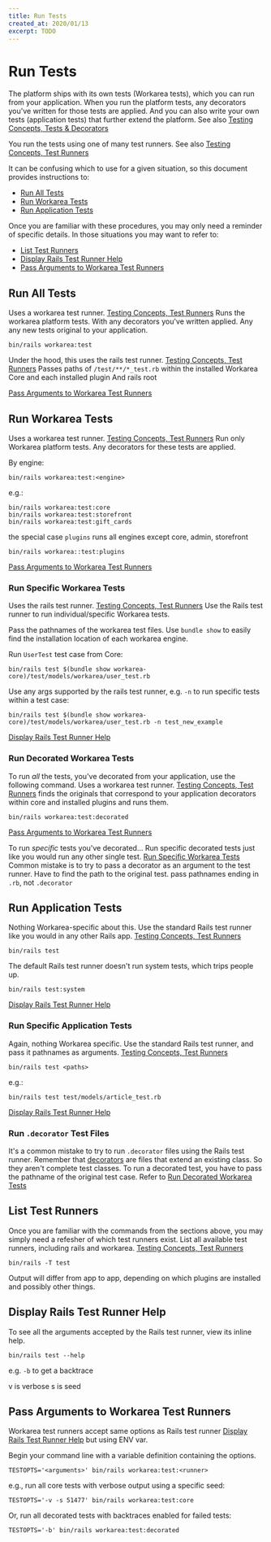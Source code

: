 ```yaml
---
title: Run Tests
created_at: 2020/01/13
excerpt: TODO
---
```


# Run Tests

The platform ships with its own tests (Workarea tests), which you can run from your application.
When you run the platform tests, any decorators you've written for those tests are applied.
And you can also write your own tests (application tests) that further extend the platform.
See also [Testing Concepts, Tests & Decorators](/articles/testing-concepts.html#tests-decorators)

You run the tests using one of many test runners.
See also [Testing Concepts, Test Runners](/articles/testing-concepts.html#test-runners)

It can be confusing which to use for a given situation, so this document provides instructions to:

* [Run All Tests](#run-all-tests)
* [Run Workarea Tests](#run-workarea-tests)
* [Run Application Tests](#run-application-tests)

Once you are familiar with these procedures, you may only need a reminder of specific details.
In those situations you may want to refer to:

* [List Test Runners](#list-test-runners)
* [Display Rails Test Runner Help](#display-rails-test-runner-help)
* [Pass Arguments to Workarea Test Runners](#pass-arguments-to-workarea-test-runners)


## Run All Tests

Uses a workarea test runner.
[Testing Concepts, Test Runners](/articles/testing-concepts.html#test-runners)
Runs the workarea platform tests.
With any decorators you've written applied.
Any any new tests original to your application.

```
bin/rails workarea:test
```

Under the hood, this uses the rails test runner.
[Testing Concepts, Test Runners](/articles/testing-concepts.html#test-runners)
Passes paths of `/test/**/*_test.rb` within the installed
Workarea Core and each installed plugin
And rails root

[Pass Arguments to Workarea Test Runners](#pass-arguments-to-workarea-test-runners)


## Run Workarea Tests

Uses a workarea test runner.
[Testing Concepts, Test Runners](/articles/testing-concepts.html#test-runners)
Run only Workarea platform tests.
Any decorators for these tests are applied.

By engine:

```
bin/rails workarea:test:<engine>
```

e.g.:

```
bin/rails workarea:test:core
bin/rails workarea:test:storefront
bin/rails workarea:test:gift_cards
```

the special case `plugins` runs all engines
except core, admin, storefront

```
bin/rails workarea::test:plugins
```

[Pass Arguments to Workarea Test Runners](#pass-arguments-to-workarea-test-runners)


### Run Specific Workarea Tests

Uses the rails test runner.
[Testing Concepts, Test Runners](/articles/testing-concepts.html#test-runners)
Use the Rails test runner to run individual/specific Workarea tests.

Pass the pathnames of the workarea test files.
Use `bundle show` to easily find the installation location of each workarea engine.

Run `UserTest` test case from Core:

```
bin/rails test $(bundle show workarea-core)/test/models/workarea/user_test.rb
```

Use any args supported by the rails test runner, e.g. `-n` to run specific tests within a test case:

```
bin/rails test $(bundle show workarea-core)/test/models/workarea/user_test.rb -n test_new_example
```

[Display Rails Test Runner Help](#display-rails-test-runner-help)


### Run Decorated Workarea Tests

To run _all_ the tests, you've decorated from your application,
use the following command.
Uses a workarea test runner.
[Testing Concepts, Test Runners](/articles/testing-concepts.html#test-runners)
finds the originals that correspond to your application decorators
within core and installed plugins and runs them.

```
bin/rails workarea:test:decorated
```
[Pass Arguments to Workarea Test Runners](#pass-arguments-to-workarea-test-runners)

To run _specific_ tests you've decorated...
Run specific decorated tests just like you would run any other single test.
[Run Specific Workarea Tests](#run-specific-workarea-tests)
Common mistake is to try to pass a decorator as an argument to the test runner.
Have to find the path to the original test.
pass pathnames ending in `.rb`, not `.decorator`


## Run Application Tests

Nothing Workarea-specific about this.
Use the standard Rails test runner like you would in any other Rails app.
[Testing Concepts, Test Runners](/articles/testing-concepts.html#test-runners)

```
bin/rails test
```

The default Rails test runner doesn't run system tests, which trips people up.

```
bin/rails test:system
```

[Display Rails Test Runner Help](#display-rails-test-runner-help)


### Run Specific Application Tests

Again, nothing Workarea specific.
Use the standard Rails test runner, and pass it pathnames as arguments.
[Testing Concepts, Test Runners](/articles/testing-concepts.html#test-runners)

```
bin/rails test <paths>
```

e.g.:

```
bin/rails test test/models/article_test.rb
```

[Display Rails Test Runner Help](#display-rails-test-runner-help)


### Run `.decorator` Test Files

It's a common mistake to try to run `.decorator` files using the Rails test runner.
Remember that [decorators](https://developer.workarea.com/articles/decoration.html#decorators) are files that extend an existing class.
So they aren't complete test classes.
To run a decorated test, you have to pass the pathname of the original test case.
Refer to [Run Decorated Workarea Tests](#run-decorated-workarea-tests)


## List Test Runners

Once you are familiar with the commands from the sections above, you may simply need a refesher of which
test runners exist.
List all available test runners, including rails and workarea.
[Testing Concepts, Test Runners](/articles/testing-concepts.html#test-runners)

```
bin/rails -T test
```

Output will differ from app to app, depending on which plugins are installed and possibly other things.


## Display Rails Test Runner Help

To see all the arguments accepted by the Rails test runner, view its inline help.

```
bin/rails test --help
```

e.g. `-b` to get a backtrace

v is verbose
s is seed


## Pass Arguments to Workarea Test Runners

Workarea test runners accept same options as Rails test runner
[Display Rails Test Runner Help](#display-rails-test-runner-help)
but using ENV var.

Begin your command line with a variable definition containing the options.

```
TESTOPTS='<arguments>' bin/rails workarea:test:<runner>
```

e.g., run all core tests with verbose output using a specific seed:

```
TESTOPTS='-v -s 51477' bin/rails workarea:test:core
```

Or, run all decorated tests with backtraces enabled for failed tests:

```
TESTOPTS='-b' bin/rails workarea:test:decorated
```
